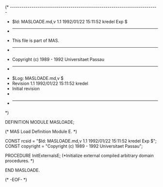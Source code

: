 (* ----------------------------------------------------------------------------
 * $Id: MASLOADE.md,v 1.1 1992/01/22 15:11:52 kredel Exp $
 * ----------------------------------------------------------------------------
 * This file is part of MAS.
 * ----------------------------------------------------------------------------
 * Copyright (c) 1989 - 1992 Universitaet Passau
 * ----------------------------------------------------------------------------
 * $Log: MASLOADE.md,v $
 * Revision 1.1  1992/01/22  15:11:52  kredel
 * Initial revision
 *
 * ----------------------------------------------------------------------------
 *)

DEFINITION MODULE MASLOADE;

(* MAS Load Definition Module E. *)

CONST rcsid = "$Id: MASLOADE.md,v 1.1 1992/01/22 15:11:52 kredel Exp $";
CONST copyright = "Copyright (c) 1989 - 1992 Universitaet Passau";



PROCEDURE InitExternalsE;
(*Initialize external compiled arbitrary domain procedures. *)

END MASLOADE.



(* -EOF- *)
